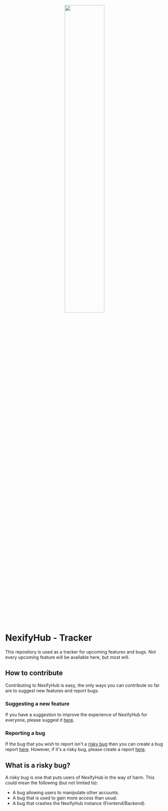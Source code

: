 <p align="center">
  <img src="https://i.imgur.com/hXOykJe.jpg" width="50%">
</p>

# NexifyHub - Tracker
This repository is used as a tracker for upcoming features and bugs. Not every upcoming feature will be available here, but most will.

## How to contribute
Contributing to NexifyHub is easy, the only ways you can contribute so far are to suggest new features and report bugs.

### Suggesting a new feature
If you have a suggestion to improve the experience of NexifyHub for everyone, please suggest it [here](https://github.com/NexifyHub/Tracker/issues/new?assignees=&labels=Enhancement&template=feature_request.md&title=%5BFEATURE%5D+).

### Reporting a bug
If the bug that you wish to report isn't a [risky bug](#what-is-a-risky-bug) then you can create a bug report [here](https://github.com/NexifyHub/Tracker/issues/new?assignees=&labels=Bug%2C+Unconfirmed&template=bug_report.md&title=%5BBUG%5D+). However, if it's a risky bug, please create a report [here](https://github.com/NexifyHub/Tracker/security/advisories/new).

## What is a risky bug?
A risky bug is one that puts users of NexifyHub in the way of harm. This could mean the following (but not limited to):
- A bug allowing users to manipulate other accounts.
- A bug that is used to gain more access than usual.
- A bug that crashes the NexifyHub instance (Frontend/Backend).